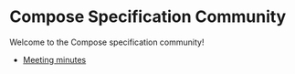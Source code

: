 # Compose Specification Community

Welcome to the Compose specification community!

* [Meeting minutes](./meeting-notes)
